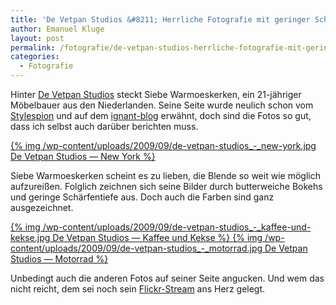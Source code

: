 ```yaml
---
title: 'De Vetpan Studios &#8211; Herrliche Fotografie mit geringer Schärfentiefe'
author: Emanuel Kluge
layout: post
permalink: /fotografie/de-vetpan-studios-herrliche-fotografie-mit-geringer-schaerfentiefe/
categories:
  - Fotografie
---
```


Hinter [De Vetpan Studios](http://www.devetpan.com/) steckt Siebe Warmoeskerken, ein 21-jähriger Möbelbauer aus den Niederlanden. Seine Seite wurde neulich schon vom [Stylespion](http://stylespion.de/warum-mich-siebe-warmoeskerkens-fotografieportfolio-gerade-32026-euro-gekostet-hat/4663/) und auf dem [ignant-blog](http://www.ignant.de/2009/09/17/cookie-splash/) erwähnt, doch sind die Fotos so gut, dass ich selbst auch darüber berichten muss.

<a href="http://www.flickr.com/photos/swarmoeskerken/3643252591/">
  {% img /wp-content/uploads/2009/09/de-vetpan-studios_-_new-york.jpg De Vetpan Studios &mdash; New York %}
</a>

Siebe Warmoeskerken scheint es zu lieben, die Blende so weit wie möglich aufzureißen. Folglich zeichnen sich seine Bilder durch butterweiche Bokehs und geringe Schärfentiefe aus. Doch auch die Farben sind ganz ausgezeichnet.

<a href="http://www.flickr.com/photos/swarmoeskerken/3395274990/">
  {% img /wp-content/uploads/2009/09/de-vetpan-studios_-_kaffee-und-kekse.jpg De Vetpan Studios &mdash; Kaffee und Kekse %}
</a>

<a href="http://www.flickr.com/photos/swarmoeskerken/3933280471/">
  {% img /wp-content/uploads/2009/09/de-vetpan-studios_-_motorrad.jpg De Vetpan Studios &mdash; Motorrad %}
</a>

Unbedingt auch die anderen Fotos auf seiner Seite angucken. Und wem das nicht reicht, dem sei noch sein [Flickr-Stream](http://www.flickr.com/photos/swarmoeskerken) ans Herz gelegt.
